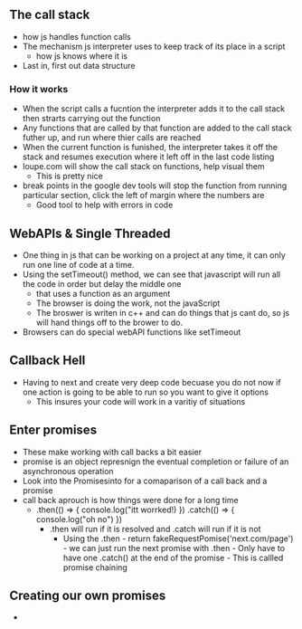 ## The call stack 
 - how js handles function calls 
 - The mechanism js interpreter uses to keep track of its place in a script 
   -  how js knows where it is 
 - Last in, first out data structure 
### How it works 
  - When the script calls a fucntion the interpreter adds it to the call stack then strarts carrying out the function 
  - Any functions that are called by that function are added to the call stack futher up, and run where thier calls are reached 
  - When the current function is funished, the interpreter takes it off the stack and resumes execution where it left off in the last code listing 
  - loupe.com will show the call stack on functions, help visual them
    - This is pretty nice 
  - break points in the google dev tools will stop the function from running particular section, click the left of margin where the numbers are 
    - Good tool to help with errors in code 
## WebAPIs & Single Threaded 
- One thing in js that can be working on a project at any time, it can only run one line of code at a time. 
- Using the setTimeout() method, we can see that javascript will run all the code in order but delay the middle one 
  - that uses a function as an argument
  - The browser is doing the work, not the javaScript
  - The broswer is writen in c++ and can do things that js cant do, so js will hand things off to the brower to do. 
- Browsers can do special webAPI functions like setTimeout 
## Callback Hell 
- Having to next and create very deep code becuase you do not now if one action is going to be able to run so you want to give it options
  - This insures your code will work in a varitiy of situations 
## Enter promises
- These make working with call backs a bit easier 
- promise is an object represnign the eventual completion or failure of an asynchronous operation 
- Look into the Promisesinto for a comaparison of a call back and a promise 
- call back aprouch is how things were done for a long time 
  - .then(() => {
        console.log("itt worrked!)
        })
    .catch(() => {
        console.log("oh no")
    })
    - .then will run if it is resolved and .catch will run if it is not 
      - Using the .then 
                - return fakeRequestPomise('next.com/page')
                  - we can just run the next promise with .then 
                    - Only have to have one .catch() at the end of the promise 
                      - This is callled promise chaining 
## Creating our own promises 
-   